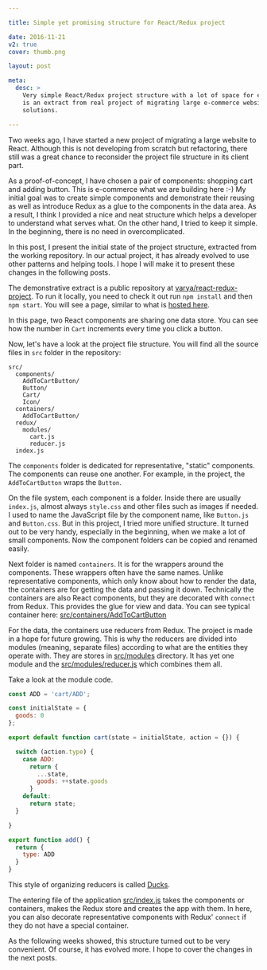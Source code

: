 ```yaml
---

title: Simple yet promising structure for React/Redux project

date: 2016-11-21
v2: true
cover: thumb.png

layout: post

meta:
  desc: >
    Very simple React/Redux project structure with a lot of space for evolving into bigger but still neat project. This
    is an extract from real project of migrating large e-commerce website from old-school stack to modern cutting edge
    solutions.

---
```


Two weeks ago, I have started a new project of migrating a large website to React. Although this is not developing from
scratch but refactoring, there still was a great chance to reconsider the project file structure in its client part.

As a proof-of-concept, I have chosen a pair of components: shopping cart and adding button. This is e-commerce what we
are building here :-) My initial goal was to create simple components and demonstrate their reusing as well as introduce
Redux as a glue to the components in the data area. As a result, I think I provided a nice and neat structure which
helps a developer to understand what serves what. On the other hand, I tried to keep it simple. In the beginning, there
is no need in overcomplicated.

<excerpt/>
In this post, I present the initial state of the project structure, extracted from the working repository. In our actual
project, it has already evolved to use other patterns and helping tools. I hope I will make it to present these changes
in the following posts.

The demonstrative extract is a public repository at
[varya/react-redux-project](https://github.com/varya/react-redux-project). To run it locally, you need to check it out
run `npm install` and then `npm start`. You will see a page, similar to what is [hosted
here](http://varya.me/react-redux-project/index.html).

In this page, two React components are sharing one data store. You can see how the number in `Cart` increments every
time you click a button.

Now, let's have a look at the project file structure. You will find all the source files in `src` folder in the
repository:

```
src/
  components/
    AddToCartButton/
    Button/
    Cart/
    Icon/
  containers/
    AddToCartButton/
  redux/
    modules/
      cart.js
      reducer.js
  index.js
```

The `components` folder is dedicated for representative, "static" components. The components can reuse one another. For
example, in the project, the `AddToCartButton` wraps the `Button`.

On the file system, each component is a folder. Inside there are usually `index.js`, almost always `style.css` and other
files such as images if needed. I used to name the JavaScript file by the component name, like `Button.js` and
`Button.css`. But in this
project, I tried more unified structure. It turned out to be very handy, especially in the beginning, when we make a lot
of small components. Now the component folders can be copied and renamed easily.

Next folder is named `containers`. It is for the wrappers around the components. These wrappers often have the same
names. Unlike representative components, which only know about how to render the data, the containers are for getting
the data and passing it down. Technically the containers are also React components, but they are decorated with
`connect` from Redux. This provides the glue for view and data. You can see typical container here:
[src/containers/AddToCartButton](https://github.com/varya/react-redux-project/blob/eb0e7a24ba8a723ce373d3763c299b95661fdfc6/src/containers/AddToCartButton/index.js)

For the data, the containers use reducers from Redux. The project is made in a hope for future growing. This is why the
reducers are divided into modules (meaning, separate files) according to what are the entities they operate with. They
are stores in [src/modules](https://github.com/varya/react-redux-project/tree/master/src/redux/modules) directory. It
has yet one module and the
[src/modules/reducer.js](https://github.com/varya/react-redux-project/blob/master/src/redux/modules/reducer.js) which
combines them all.

Take a look at the module code.

```js
const ADD = 'cart/ADD';

const initialState = {
  goods: 0
};

export default function cart(state = initialState, action = {}) {

  switch (action.type) {
    case ADD:
      return {
        ...state,
        goods: ++state.goods
      }
    default:
      return state;
  }

}

export function add() {
  return {
    type: ADD
  }
}
```

This style of organizing reducers is called [Ducks](https://github.com/erikras/ducks-modular-redux).

The entering file of the application [src/index.js](https://github.com/varya/react-redux-project/blob/master/src/index.js)
takes the components or containers, makes the Redux store and creates the app with them. In here, you can also decorate
representative components with Redux' `connect` if they do not have a special container.

As the following weeks showed, this structure turned out to be very convenient. Of course, it has evolved more. I hope
to cover the changes in the next posts.
